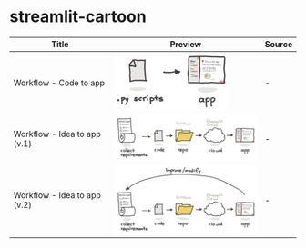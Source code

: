 # streamlit-cartoon

Title | Preview | Source
---|---|---
Workflow - Code to app | <img src="img/streamlit-workflow-code-to-app.png" width="200" /> | -
Workflow - Idea to app (v.1) | <img src="img/streamlit-workflow-app-dev-v1.png" width="300" /> | -
Workflow - Idea to app (v.2) | <img src="img/streamlit-workflow-app-dev-v2.png" width="300" /> | -
